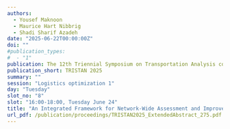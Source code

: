 ```yaml
---
authors:
  - Yousef Maknoon
  - Maurice Hart Nibbrig
  - Shadi Sharif Azadeh
date: "2025-06-22T00:00:00Z"
doi: ""
#publication_types:
#  - "1"
publication: The 12th Triennial Symposium on Transportation Analysis conference
publication_short: TRISTAN 2025
summary: ""
session: "Logistics optimization 1"
day: "Tuesday"
slot_no: "8"
slot: "16:00-18:00, Tuesday June 24"
title: "An Integrated Framework for Network-Wide Assessment and Improvement of Supply Chain Resilience"
url_pdf: /publication/proceedings/TRISTAN2025_ExtendedAbstract_275.pdf
---
```

